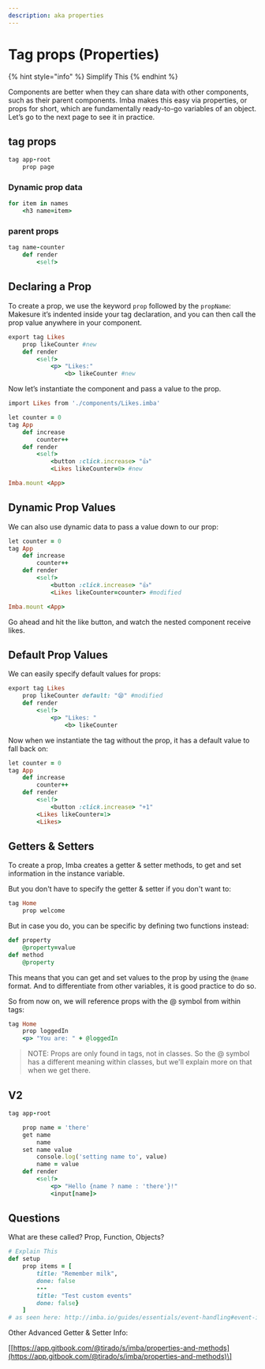 ```yaml
---
description: aka properties
---
```


# Tag props \(Properties\)

{% hint style="info" %}
Simplify This
{% endhint %}

Components are better when they can share data with other components, such as their parent components. Imba makes this easy via properties, or props for short, which are fundamentally ready-to-go variables of an object. Let’s go to the next page to see it in practice.

## tag props

```ruby
tag app-root
    prop page
```

### Dynamic prop data

```ruby
for item in names
    <h3 name=item>
```

### parent props

```ruby
tag name-counter
    def render
        <self>
```

## Declaring a Prop

To create a prop, we use the keyword `prop` followed by the `propName`: Makesure it’s indented inside your tag declaration, and you can then call the prop value anywhere in your component.

```ruby
export tag Likes
    prop likeCounter #new
    def render
        <self>
            <p> "Likes:"
                <b> likeCounter #new
```

Now let’s instantiate the component and pass a value to the prop.

```ruby
import Likes from './components/Likes.imba'

let counter = 0
tag App
    def increase
        counter++
    def render
        <self>
            <button :click.increase> "👍"
            <Likes likeCounter=0> #new

Imba.mount <App>
```

## Dynamic Prop Values

We can also use dynamic data to pass a value down to our prop:

```ruby
let counter = 0
tag App
    def increase
        counter++
    def render
        <self>
            <button :click.increase> "👍"
            <Likes likeCounter=counter> #modified

Imba.mount <App>
```

Go ahead and hit the like button, and watch the nested component receive likes.

## Default Prop Values

We can easily specify default values for props:

```ruby
export tag Likes
    prop likeCounter default: "😪" #modified
    def render
        <self>
            <p> "Likes: "
                <b> likeCounter
```

Now when we instantiate the tag without the prop, it has a default value to fall back on:

```ruby
let counter = 0
tag App
    def increase
        counter++
    def render
        <self>
            <button :click.increase> "+1"
        <Likes likeCounter=1>
        <Likes>
```

## Getters & Setters

To create a prop, Imba creates a getter & setter methods, to get and set information in the instance variable.

But you don't have to specify the getter & setter if you don't want to:

```ruby
tag Home
    prop welcome
```

But in case you do, you can be specific by defining two functions instead:

```ruby
def property
    @property=value
def method
    @property
```

This means that you can get and set values to the prop by using the `@name` format. And to differentiate from other variables, it is good practice to do so.

So from now on, we will reference props with the @ symbol from within tags:

```ruby
tag Home
    prop loggedIn
    <p> "You are: " + @loggedIn
```

> NOTE: Props are only found in tags, not in classes. So the @ symbol has a different meaning within classes, but we'll explain more on that when we get there.

## V2

```ruby
tag app-root

    prop name = 'there'
    get name
        name
    set name value
        console.log('setting name to', value)
        name = value
    def render
        <self>
            <p> "Hello {name ? name : 'there'}!"
            <input[name]>
```

## Questions

What are these called? Prop, Function, Objects?

```ruby
# Explain This
def setup
    prop items = [
        title: "Remember milk", 
        done: false
        ---
        title: "Test custom events"
        done: false}
    ]
# as seen here: http://imba.io/guides/essentials/event-handling#event-interface
```

Other Advanced Getter & Setter Info:

\[[https://app.gitbook.com/@tirado/s/imba/properties-and-methods](https://app.gitbook.com/@tirado/s/imba/properties-and-methods)\]

